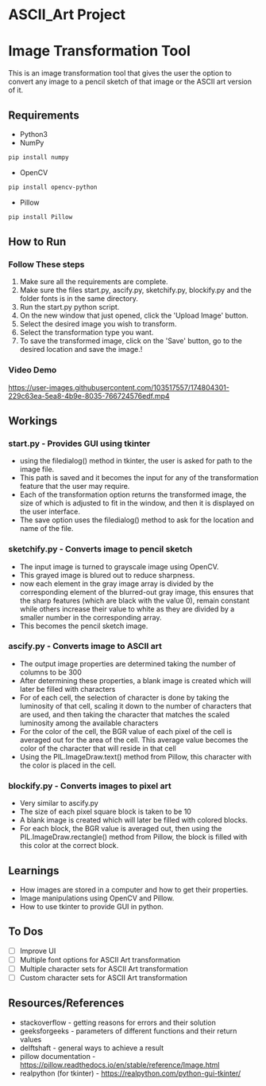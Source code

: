 # ASCII_Art Project
# Image Transformation Tool

This is an image transformation tool that gives the user the option to convert any image to a pencil sketch of that image or the ASCII art version of it.

## Requirements
- Python3
- NumPy
```bash
pip install numpy
```
- OpenCV
```bash
pip install opencv-python
```
- Pillow
```bash
pip install Pillow
```

## How to Run
### Follow These steps
1. Make sure all the requirements are complete.
2. Make sure the files start.py, ascify.py, sketchify.py, blockify.py and the folder fonts is in the same directory.
3. Run the start.py python script.
4. On the new window that just opened, click the 'Upload Image' button.
5. Select the desired image you wish to transform.
6. Select the transformation type you want.
7. To save the transformed image, click on the 'Save' button, go to the desired location and save the image.!

### Video Demo

https://user-images.githubusercontent.com/103517557/174804301-229c63ea-5ea8-4b9e-8035-766724576edf.mp4


## Workings

### start.py - Provides GUI using tkinter
- using the filedialog() method in tkinter, the user is asked for path to the image file.
- This path is saved and it becomes the input for any of the transformation feature that the user may require.
- Each of the transformation option returns the transformed image, the size of which is adjusted to fit in the window, and then it is displayed on the user interface.
- The save option uses the filedialog() method to ask for the location and name of the file.

### sketchify.py - Converts image to pencil sketch
- The input image is turned to grayscale image using OpenCV.
- This grayed image is blured out to reduce sharpness.
- now each element in the gray image array is divided by the corresponding element of the blurred-out gray image, this ensures that the sharp features (which are black with the value 0), remain constant while others increase their value to white as they are divided by a smaller number in the corresponding array.
- This becomes the pencil sketch image.

### ascify.py - Converts image to ASCII art
- The output image properties are determined taking the number of columns to be 300
- After determining these properties, a blank image is created which will later be filled with characters
- For of each cell, the selection of character is done by taking the luminosity of that cell, scaling it down to the number of characters that are used, and then taking the character that matches the scaled luminosity among the available characters
- For the color of the cell, the BGR value of each pixel of the cell is averaged out for the area of the cell. This average value becomes the color of the character that will reside in that cell
- Using the PIL.ImageDraw.text() method from Pillow, this character with the color is placed in the cell.

### blockify.py - Converts images to pixel art
- Very similar to ascify.py
- The size of each pixel square block is taken to be 10
- A blank image is created which will later be filled with colored blocks.
- For each block, the BGR value is averaged out, then using the PIL.ImageDraw.rectangle() method from Pillow, the block is filled with this color at the correct block.

## Learnings
- How images are stored in a computer and how to get their properties.
- Image manipulations using OpenCV and Pillow.
- How to use tkinter to provide GUI in python.

## To Dos
- [ ] Improve UI
- [ ] Multiple font options for ASCII Art transformation
- [ ] Multiple character sets for ASCII Art transformation
- [ ] Custom character sets for ASCII Art transformation

## Resources/References
- stackoverflow            - getting reasons for errors and their solution
- geeksforgeeks            - parameters of different functions and their return values
- delftshaft               - general ways to achieve a result
- pillow documentation     - https://pillow.readthedocs.io/en/stable/reference/Image.html
- realpython (for tkinter) - https://realpython.com/python-gui-tkinter/
